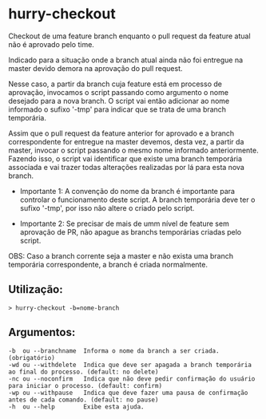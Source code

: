 
# hurry-checkout

Checkout de uma feature branch enquanto o pull request da feature atual não é aprovado pelo time.

Indicado para a situação onde a branch atual ainda não foi entregue na master devido demora na aprovação do pull request.

Nesse caso, a partir da branch cuja feature está em processo de aprovação, invocamos o script passando como argumento o nome desejado para a nova branch. O script vai então adicionar ao nome informado o sufixo '-tmp' para indicar que se trata de uma branch temporária.

Assim que o pull request da feature anterior for aprovado e a branch correspondente for entregue na master devemos, desta vez, a partir da master, invocar o script passando o mesmo nome informado anteriormente.
Fazendo isso, o script vai identificar que existe uma branch temporária associada e vai trazer todas alterações realizadas por lá para esta nova branch.

- Importante 1: A convenção do nome da branch é importante para controlar o funcionamento deste script. A branch temporária deve ter o sufixo '-tmp', por isso não altere o criado pelo script.

- Importante 2: Se precisar de mais de umm nível de feature sem aprovação de PR, não apague as branchs temporárias criadas pelo script.


OBS: Caso a branch corrente seja a master e não exista uma branch temporária correspondente, a branch é criada normalmente.


## Utilização:
```
> hurry-checkout -b=nome-branch
```

## Argumentos:
```
-b  ou --branchname  Informa o nome da branch a ser criada. (obrigatório)
-wd ou --withdelete  Indica que deve ser apagada a branch temporária ao final do processo. (default: no delete)
-nc ou --noconfirm   Indica que não deve pedir confirmação do usuário para iniciar o processo. (default: confirm)
-wp ou --withpause   Indica que deve fazer uma pausa de confirmação antes de cada comando. (default: no pause)
-h  ou --help        Exibe esta ajuda.
```

